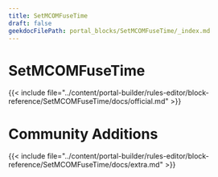 ```yaml
---
title: SetMCOMFuseTime
draft: false
geekdocFilePath: portal_blocks/SetMCOMFuseTime/_index.md
---
```

# SetMCOMFuseTime
{{< include file="../content/portal-builder/rules-editor/block-reference/SetMCOMFuseTime/docs/official.md" >}}

# Community Additions

{{< include file="../content/portal-builder/rules-editor/block-reference/SetMCOMFuseTime/docs/extra.md" >}}